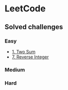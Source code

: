 # LeetCode
## Solved challenges
### Easy
* [1. Two Sum](https://leetcode.com/problems/two-sum/)
* [7. Reverse Integer](https://leetcode.com/problems/reverse-integer/)
### Medium
### Hard
